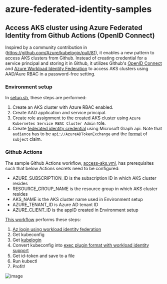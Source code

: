 # azure-federated-identity-samples

## Access AKS cluster using Azure Federated Identity from Github Actions (OpenID Connect)

Inspired by a community contribution in (https://github.com/Azure/kubelogin/pull/81), it enables a new pattern to access AKS clusters from Github. Instead of creating credential for a service principal and storing it in Github, it utilizes Github's [OpenID Connect](https://docs.github.com/en/actions/deployment/security-hardening-your-deployments/configuring-openid-connect-in-azure) and [Azure Workload Identity Federation](https://docs.microsoft.com/en-us/azure/active-directory/develop/workload-identity-federation) to access AKS clusters using AAD/Aure RBAC in a password-free setting.

### Environment setup
In [setup.sh](setup.sh), these steps are performed:

1. Create an AKS cluster with Azure RBAC enabled.
2. Create AAD application and service principal.
3. Create role assignment to the created AKS cluster using `Azure Kubernetes Service RBAC Cluster Admin` role.
4. Create [federated identity credential](https://docs.microsoft.com/en-us/graph/api/application-post-federatedidentitycredentials?view=graph-rest-beta&tabs=http) using Microsoft Graph api. Note that `audience` has to be `api://AzureADTokenExchange` and the [format](https://docs.github.com/en/actions/deployment/security-hardening-your-deployments/about-security-hardening-with-openid-connect#example-subject-claims) of `subject` claim.

### Github Actions
The sample Github Actions workflow, [access-aks.yml](.github/workflows/access-aks.yml), has prerequisites such that below Actions secrets need to be configured:
* AZURE_SUBSCRIPTION_ID is the subscription ID in which AKS cluster resides
* RESOURCE_GROUP_NAME is the resource group in which AKS cluster resides
* AKS_NAME is the AKS cluster name used in Environment setup
* AZURE_TENANT_ID is Azure AD tenant ID
* AZURE_CLIENT_ID is the appID created in Environment setup

[This workflow](.github/workflows/access-aks.yml) performs these steps:
1. [Az login using workload identity federation](https://docs.github.com/en/actions/deployment/security-hardening-your-deployments/configuring-openid-connect-in-azure)
2. Get kubeconfig
3. Get [kubelogin](https://github.com/Azure/kubelogin)
4. Convert kubeconfig into [exec plugin format with workload identity support](https://github.com/Azure/kubelogin#azure-workload-federated-identity-non-interactive)
5. Get id-token and save to a file
6. Run kubectl
7. Profit!

![image](https://user-images.githubusercontent.com/4204090/161405021-c59ccbb7-6180-48b0-bac4-8ac8e6946a2b.png)
